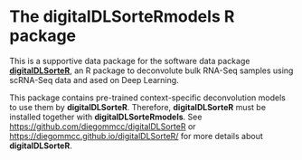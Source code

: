 # The **digitalDLSorteRmodels** R package

This is a supportive data package for the software data package [**digitalDLSorteR**](https://github.com/diegommcc/digitalDLSorteR), an R package to deconvolute bulk RNA-Seq samples using scRNA-Seq data and ased on Deep Learning. 

This package contains pre-trained context-specific deconvolution models to use them by **digitalDLSorteR**. Therefore, **digitalDLSorteR** must be installed together with **digitalDLSorteRmodels**. See <https://github.com/diegommcc/digitalDLSorteR> or <https://diegommcc.github.io/digitalDLSorteR/> for more details about **digitalDLSorteR**.

